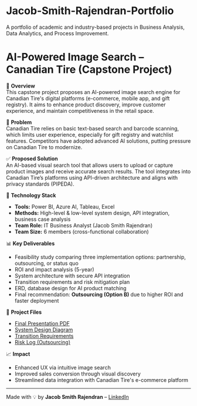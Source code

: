 # Jacob-Smith-Rajendran-Portfolio
A portfolio of academic and industry-based projects in Business Analysis, Data Analytics, and Process Improvement.
# AI-Powered Image Search – Canadian Tire (Capstone Project)

🚀 **Overview**  
This capstone project proposes an AI-powered image search engine for Canadian Tire's digital platforms (e-commerce, mobile app, and gift registry). It aims to enhance product discovery, improve customer experience, and maintain competitiveness in the retail space.

🧠 **Problem**  
Canadian Tire relies on basic text-based search and barcode scanning, which limits user experience, especially for gift registry and watchlist features. Competitors have adopted advanced AI solutions, putting pressure on Canadian Tire to modernize.

✅ **Proposed Solution**  
An AI-based visual search tool that allows users to upload or capture product images and receive accurate search results. The tool integrates into Canadian Tire’s platforms using API-driven architecture and aligns with privacy standards (PIPEDA).

🔧 **Technology Stack**  
- **Tools:** Power BI, Azure AI, Tableau, Excel  
- **Methods:** High-level & low-level system design, API integration, business case analysis  
- **Team Role:** IT Business Analyst (Jacob Smith Rajendran)  
- **Team Size:** 6 members (cross-functional collaboration)

📊 **Key Deliverables**  
- Feasibility study comparing three implementation options: partnership, outsourcing, or status quo  
- ROI and impact analysis (5-year)  
- System architecture with secure API integration  
- Transition requirements and risk mitigation plan  
- ERD, database design for AI product matching  
- Final recommendation: **Outsourcing (Option B)** due to higher ROI and faster deployment

📁 **Project Files**  
- [Final Presentation PDF](./final-presentation.pptx)  
- [System Design Diagram](./system-design-diagram.png)  
- [Transition Requirements](./transition-requirements.png)  
- [Risk Log (Outsourcing)](./risk-log.png)

📈 **Impact**  
- Enhanced UX via intuitive image search  
- Improved sales conversion through visual discovery  
- Streamlined data integration with Canadian Tire's e-commerce platform

---

Made with 💡 by **Jacob Smith Rajendran** – [LinkedIn](https://www.linkedin.com/in/jacob-smith-rajendran-678316244)
